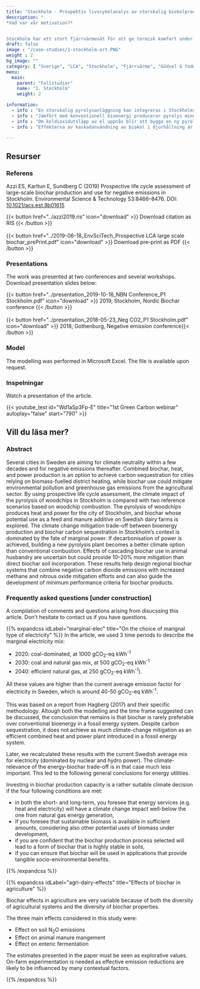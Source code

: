 ```yaml
---
title: "Stockholm - Prospektiv livscykelanalys av storskalig biokolproduktion och användning på mjölkgårdar"
description: "
*Vad var vår motivation?*


Stockholm har ett stort fjärrvärmenät för att ge termisk komfort under vintertid. Under de senaste decennierna har bränslemixen i värmenätet blivit kraftigt dekarboniserad, och flyttat bort från kol och olja för att gynna biomassa, storskaliga värmepumpar och avfall. Vad kan vara nästa steg för att ytterligare minska klimatpåverkan från Stockholms energisystem? Är det klimatlämpligt att investera i en storskalig biokolanläggning eller ska vi investera i konventionell bioenergiteknik? Det var sammanhanget för denna fallstudie, utförd 2017-2019." # a text describing the motivations, the context, the research questions, attratively
draft: false
image : "/case-studies/1-stockholm-art.PNG"
weight : 2
bg_image: ""
category: [ "Sverige", "LCA", "Stockholm", "Fjärrvärme", "Gödsel & fodertillsats", "Åkermark"]
menu:
  main:
    parent: "Fallstudier"
    name: "1. Stockholm"
    weight: 2

information:
  - info : "En storskalig pyrolysanläggning kan integreras i Stockholms fjärrvärmenät och fungera som baslastanläggning med hög drifttid (ca 80 % av året)"
  - info : "Jämfört med konventionell bioenergi producerar pyrolys mindre värme och kraft per enhet biomassa. Detta innebär en avvägning mot klimatförändringar som främst påverkas av vilken typ av el som finns tillgänglig."
  - info : "Om koldioxidutsläpp av el uppnås blir att bygga en ny pyrolysanläggning ett bättre klimatalternativ än konventionell förbränning."
  - info : "Effekterna av kaskadanvändning av biokol i djurhållning är osäkra men skulle kunna ge 10–20 % mer begränsning än direkt biokolinförlivning i marken, via minskningar av utsläpp av lustgas och metan."

---
```


## **Resurser**
<div class="row">
  <div class="col-md-4">

  ### Referens
  Azzi ES, Karltun E, Sundberg C (2019) Prospective life cycle assessment of large-scale biochar production and use for negative emissions in Stockholm. Environmental Science & Technology 53:8466–8476. DOI: [10.1021/acs.est.9b01615](https://pubs.acs.org/doi/10.1021/acs.est.9b01615) 


  {{< button href="../azzi2019.ris" icon="download" >}} Download citation as RIS {{< /button >}}
  <br/><br/>
  {{< button href="../2019-06-18_EnvSciTech_Prospective LCA large scale biochar_prePrint.pdf" icon="download" >}} Download pre-print as PDF {{< /button >}}
  </div>

  <div class="col-md-4">

  ### Presentations
  The work was presented at two conferences and several workshops. Download presentation slides below:

  {{< button href="../presentation_2019-10-16_NBN Conference_P1 Stockholm.pdf" icon="download" >}} 2019, Stockholm, Nordic Biochar conference {{< /button >}}
  <br/><br/>
  {{< button href="../presentation_2018-05-23_Neg CO2_P1 Stockholm.pdf" icon="download" >}} 2018, Gothenburg, Negative emission conference{{< /button >}}
  </div>
  <div class="col-md-4">

  ### Model
  The modelling was performed in Microsoft Excel. The file is available upon request.

  </div>
</div>

<div class="row">
  <div class="col-md-12">
  
  ### Inspelningar
  Watch a presentation of the article.
  </div>

  <div class="col-md-5">
  {{< youtube_test id="Wd1aSp3Fp-E" title="1st Green Carbon webinar" autoplay="false" start="790" >}}
  </div>
  
</div>



## **Vill du läsa mer?**
<div class="row">
  <div class="col-md-10">

  ### Abstract 

  Several cities in Sweden are aiming for climate neutrality within a few decades and for negative emissions thereafter. Combined biochar, heat, and power production is an option to achieve carbon sequestration for cities relying on biomass-fuelled district heating, while biochar use could mitigate environmental pollution and greenhouse gas emissions from the agricultural sector. By using prospective life cycle assessment, the climate impact of the pyrolysis of woodchips in Stockholm is compared with two reference scenarios based on woodchip combustion. The pyrolysis of woodchips produces heat and power for the city of Stockholm, and biochar whose potential use as a feed and manure additive on Swedish dairy farms is explored. The climate change mitigation trade-off between bioenergy production and biochar carbon sequestration in Stockholm’s context is dominated by the fate of marginal power. If decarbonisation of power is achieved, building a new pyrolysis plant becomes a better climate option than conventional combustion. Effects of cascading biochar use in animal husbandry are uncertain but could provide 10–20% more mitigation than direct biochar soil incorporation. These results help design regional biochar systems that combine negative carbon dioxide emissions with increased methane and nitrous oxide mitigation efforts and can also guide the development of minimum performance criteria for biochar products.
  </div>

  <div class="col-md-10">

  ### Frequently asked questions [under construction]

  A compilation of comments and questions arising from disucssing this article. Don't hesitate to contact us if you have questions.

{{% expandcss idLabel="marginal-elec" title="On the choice of marignal type of electricity" %}}
  In the article, we used 3 time periods to describe the marginal electricity mix:
  - 2020: coal-dominated, at 1000 gCO<sub>2</sub>-eq kWh<sup>-1</sup>
  - 2030: coal and natural gas mix, at 500 gCO<sub>2</sub>-eq kWh<sup>-1</sup>
  - 2040: efficient natural gas, at 250 gCO<sub>2</sub>-eq kWh<sup>-1</sup>).
  
  All these values are higher than the current average emission factor for electricity in Sweden, which is around 40-50 gCO<sub>2</sub>-eq kWh<sup>-1</sup>.
  
  This was based on a report from Hagberg (2017) and their specific methodology. Altough both the modelling and the time frame suggested can be discussed, the conclusion that remains is that biochar is rarely preferable over conventional bioenergy in a fossil energy system. Despite carbon sequestration, it does not achieve as much climate-change mitigation as an efficient combined heat and power plant introduced in a fossil energy system. 
  
  Later, we recalculated these results with the current Swedish average mix for electricity (dominated by nuclear and hydro power). The climate-relevance of the energy-biochar trade-off is in that case much less important. This led to the following general conclusions for energy utilities. 
  
  Investing in biochar production capacity is a rather suitable climate decision if the four following conditions are met: 
  - in both the short- and long-term, you foresee that energy services (e.g. heat and electricity) will have a climate change impact well-below the one from natural gas energy generation,
  - if you foresee that sustainable biomass is available in sufficient amounts, considering also other potential uses of biomass under development,
  - if you are confident that the biochar production process selected will lead to a form of biochar that is highly stable in soils,
  - if you can ensure that biochar will be used in applications that provide tangible socio-environmental benefits.

{{% /expandcss %}}

{{% expandcss idLabel="agri-dairy-effects" title="Effects of biochar in agriculture" %}}

Biochar effects in agriculture are very variable because of both the diversity of agricultural systems and the diversity of biochar properties.

The three main effects considered in this study were: 
  - Effect on soil N<sub>2</sub>O emissions
  - Effect on animal manure mangement
  - Effect on enteric fermentation

The estimates presented in the paper must be seen as explorative values. On-farm experimentation is needed as effective emission reductions are likely to be influenced by many contextual factors.

{{% /expandcss %}}

  </div>
</div>  

